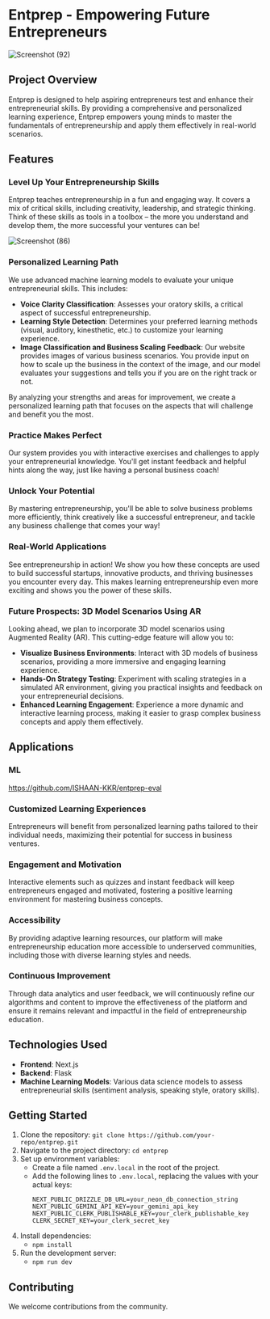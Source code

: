 # Entprep - Empowering Future Entrepreneurs
![Screenshot (92)](https://github.com/user-attachments/assets/d2cfa702-abf4-4b6e-96de-5e7f6ed83108)

## Project Overview

Entprep is designed to help aspiring entrepreneurs test and enhance their entrepreneurial skills. By providing a comprehensive and personalized learning experience, Entprep empowers young minds to master the fundamentals of entrepreneurship and apply them effectively in real-world scenarios.

## Features

### Level Up Your Entrepreneurship Skills
Entprep teaches entrepreneurship in a fun and engaging way. It covers a mix of critical skills, including creativity, leadership, and strategic thinking. Think of these skills as tools in a toolbox – the more you understand and develop them, the more successful your ventures can be!

![Screenshot (86)](https://github.com/user-attachments/assets/44a7ac99-d889-45e2-a768-5ef8192264d0)

### Personalized Learning Path
We use advanced machine learning models to evaluate your unique entrepreneurial skills. This includes:

- **Voice Clarity Classification**: Assesses your oratory skills, a critical aspect of successful entrepreneurship.
- **Learning Style Detection**: Determines your preferred learning methods (visual, auditory, kinesthetic, etc.) to customize your learning experience.
- **Image Classification and Business Scaling Feedback**: Our website provides images of various business scenarios. You provide input on how to scale up the business in the context of the image, and our model evaluates your suggestions and tells you if you are on the right track or not.

By analyzing your strengths and areas for improvement, we create a personalized learning path that focuses on the aspects that will challenge and benefit you the most.

### Practice Makes Perfect
Our system provides you with interactive exercises and challenges to apply your entrepreneurial knowledge. You'll get instant feedback and helpful hints along the way, just like having a personal business coach!

### Unlock Your Potential
By mastering entrepreneurship, you'll be able to solve business problems more efficiently, think creatively like a successful entrepreneur, and tackle any business challenge that comes your way!

### Real-World Applications
See entrepreneurship in action! We show you how these concepts are used to build successful startups, innovative products, and thriving businesses you encounter every day. This makes learning entrepreneurship even more exciting and shows you the power of these skills.

### Future Prospects: 3D Model Scenarios Using AR
Looking ahead, we plan to incorporate 3D model scenarios using Augmented Reality (AR). This cutting-edge feature will allow you to:

- **Visualize Business Environments**: Interact with 3D models of business scenarios, providing a more immersive and engaging learning experience.
- **Hands-On Strategy Testing**: Experiment with scaling strategies in a simulated AR environment, giving you practical insights and feedback on your entrepreneurial decisions.
- **Enhanced Learning Engagement**: Experience a more dynamic and interactive learning process, making it easier to grasp complex business concepts and apply them effectively.

## Applications

### ML
https://github.com/ISHAAN-KKR/entprep-eval

### Customized Learning Experiences
Entrepreneurs will benefit from personalized learning paths tailored to their individual needs, maximizing their potential for success in business ventures.

### Engagement and Motivation
Interactive elements such as quizzes and instant feedback will keep entrepreneurs engaged and motivated, fostering a positive learning environment for mastering business concepts.

### Accessibility
By providing adaptive learning resources, our platform will make entrepreneurship education more accessible to underserved communities, including those with diverse learning styles and needs.

### Continuous Improvement
Through data analytics and user feedback, we will continuously refine our algorithms and content to improve the effectiveness of the platform and ensure it remains relevant and impactful in the field of entrepreneurship education.

## Technologies Used
- **Frontend**: Next.js
- **Backend**: Flask
- **Machine Learning Models**: Various data science models to assess entrepreneurial skills (sentiment analysis, speaking style, oratory skills).

## Getting Started

1. Clone the repository: `git clone https://github.com/your-repo/entprep.git`
2. Navigate to the project directory: `cd entprep`
3. Set up environment variables:
   - Create a file named `.env.local` in the root of the project.
   - Add the following lines to `.env.local`, replacing the values with your actual keys:
     ```env
     NEXT_PUBLIC_DRIZZLE_DB_URL=your_neon_db_connection_string
     NEXT_PUBLIC_GEMINI_API_KEY=your_gemini_api_key
     NEXT_PUBLIC_CLERK_PUBLISHABLE_KEY=your_clerk_publishable_key
     CLERK_SECRET_KEY=your_clerk_secret_key
     ```
4. Install dependencies:
   - `npm install`
5. Run the development server:
   - `npm run dev`

## Contributing
We welcome contributions from the community.
